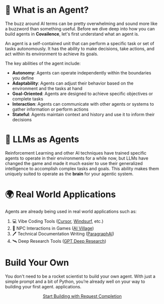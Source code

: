 # 🤖 What is an Agent?

The buzz around AI terms can be pretty overwhelming and sound more like a buzzword than something useful. Before we dive
deep into how you can build agents in **Covailence**, let's first understand what an agent is.

An agent is a self-contained unit that can perform a specific task or set of tasks autonomously. It has the ability to
make decisions, take actions, and act within its environment to achieve its goals.

The key abilities of the agent include:

* **Autonomy**: Agents can operate independently within the boundaries you define
* **Adaptability**: Agents can adjust their behavior based on the environment and the tasks at hand
* **Goal-Oriented**: Agents are designed to achieve specific objectives or complete tasks
* **Interaction**: Agents can communicate with other agents or systems to gather information or perform actions
* **Stateful**: Agents maintain context and history and use it to inform their decisions

# 🧠 LLMs as Agents

Reinforcement Learning and other AI techniques have trained specific agents to operate in their environments
for a while now, but LLMs have changed the game and made it much easier to use their generalized intelligence to
accomplish complex tasks and goals. This ability makes them uniquely suited to operate as the **brain** for your agentic
system.

# 🌍 Real World Applications

Agents are already being used in real world applications such as:

1. 💻 Vibe Coding Tools ([Cursor](https://cursor.so/), [Windsurf](https://windsurf.com/), etc.)
2. 🧑 NPC Interactions in Games ([AI Village](https://arxiv.org/pdf/2304.03442))
3. 🖊️ Technical Documentation Writing ([ParagraphAI](https://www.paragraphai.com/product))
4. 🛰️ Deep Research Tools ([GPT Deep Research](https://openai.com/index/introducing-deep-research/))

# Build Your Own

You don't need to be a rocket scientist to build your own agent. With just a simple prompt and a bit of Python, you’re
already well on your way to building your first agent.
applications.
<div style="text-align:center;">
    <a href="guides/build" class="md-button" style="margin:3px">Start Building with Request Completion</a>
</div>


